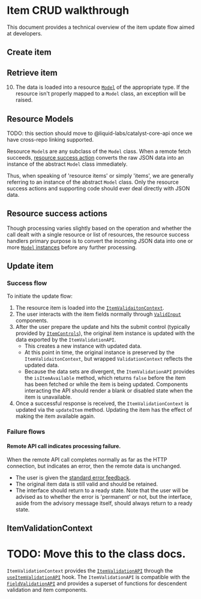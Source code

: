 # Item CRUD walkthrough

This document provides a technical overview of the item update flow aimed at
developers.

## Create item

## Retrieve item

10. The data is loaded into a resource [`Model`](#resource-models) of the
    appropriate type. If the resource isn't properly mapped to a `Model` class,
    an exception will be raised.

## Resource Models

TODO: this section should move to @liquid-labs/catalyst-core-api once we have
cross-repo linking supported.

Resource `Model`s are any subclass of the `Model` class. When a remote fetch
succeeds, [resource success action](#resource-success-actions) converts the
raw JSON data into an instance of the abstract `Model` class immediately.

Thus, when speaking of 'resource items' or simply 'items', we are generally
referring to an instance of the abstract `Model` class. Only the resource
success actions and supporting code should ever deal directly with JSON data.

## Resource success actions

Though processing varies slightly based on the operation and whether the call
dealt with a single resource or list of resources, the resource success handlers
primary purpose is to convert the incoming JSON data into one or more
[`Model` instances](#resource-models) before any further processing.

## Update item

### Success flow

To initiate the update flow:

1. The resource item is loaded into the [`ItemValidaitonContext`]().
2. The user interacts with the item fields normally through [`ValidInput`]()
   components.
3. After the user prepare the update and hits the submit control (typically
   provided by [`ItemControls`]()), the original item instance is updated with
   the data exported by the `ItemValidationAPI`.
   * This creates a new instance with updated data.
   * At this point in time, the original instance is preserved by the
     `ItemValidaitonContext`, but wrapped `ValidationContext` reflects the
     updated data.
   * Because the data sets are divergent, the `ItemValidationAPI` provides
     the `isItemAvailable` method, which returns `false` before the item has
     been fetched or while the item is being updated. Components interacting
     the API should render a blank or disabled state when the item is
     unavailable.
4. Once a successful response is received, the `ItemValidationContext` is
   updated via the `updateItem` method. Updating the item has the effect of
   making the item available again.

### Failure flows

#### Remote API call indicates processing failure.

When the remote API call completes normally as far as the HTTP connection, but
indicates an error, then the remote data is unchanged.

* The user is given the [standard error feedback]().
* The original item data is still valid and should be retained.
* The interface should return to a ready state. Note that the user will be
  advised as to whether the error is 'permanent' or not, but the interface,
  aside from the advisory message itself, should always return to a ready state.

## ItemValidationContext

# TODO: Move this to the class docs.

`ItemValidationContext` provides the [`ItemValidationAPI`]() through the
[`useItemValidationAPI`]() hook. The `ItemValidationAPI` is compatible with the
[`FieldValidationAPI`]() and provides a superset of functions for descendent
validation and item components.

